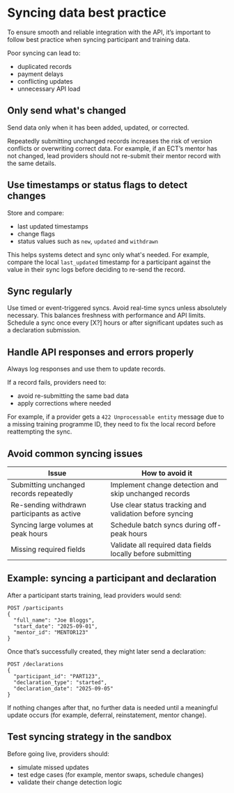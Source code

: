 # Syncing data best practice 

To ensure smooth and reliable integration with the API, it’s important to follow best practice when syncing participant and training data. 

Poor syncing can lead to: 

* duplicated records 
* payment delays 
* conflicting updates 
* unnecessary API load 

## Only send what's changed 

Send data only when it has been added, updated, or corrected. 

Repeatedly submitting unchanged records increases the risk of version conflicts or overwriting correct data. For example, if an ECT’s mentor has not changed, lead providers should not re-submit their mentor record with the same details. 

## Use timestamps or status flags to detect changes 

Store and compare: 

* last updated timestamps 
* change flags 
* status values such as `new`, `updated` and `withdrawn` 

This helps systems detect and sync only what's needed. For example, compare the local `last_updated` timestamp for a participant against the value in their sync logs before deciding to re-send the record. 

## Sync regularly  

Use timed or event-triggered syncs. Avoid real-time syncs unless absolutely necessary. This balances freshness with performance and API limits. 
Schedule a sync once every [X?] hours or after significant updates such as a declaration submission. 

## Handle API responses and errors properly 

Always log responses and use them to update records. 

If a record fails, providers need to: 

* avoid re-submitting the same bad data 
* apply corrections where needed 

For example, if a provider gets a `422 Unprocessable entity` message due to a missing training programme ID, they need to fix the local record before reattempting the sync. 

## Avoid common syncing issues

| Issue   | How to avoid it |
| -------------------- | ---------------------- |
| Submitting unchanged records repeatedly | Implement change detection and skip unchanged records | 
| Re-sending withdrawn participants as active | Use clear status tracking and validation before syncing | 
| Syncing large volumes at peak hours | Schedule batch syncs during off-peak hours | 
| Missing required fields | Validate all required data fields locally before submitting |

## Example: syncing a participant and declaration 

After a participant starts training, lead providers would send: 

```
POST /participants 
{ 
  "full_name": "Joe Bloggs", 
  "start_date": "2025-09-01", 
  "mentor_id": "MENTOR123" 
}
```

Once that’s successfully created, they might later send a declaration: 

```
POST /declarations
{
  "participant_id": "PART123",
  "declaration_type": "started",
  "declaration_date": "2025-09-05"
}
```

If nothing changes after that, no further data is needed until a meaningful update occurs (for example, deferral, reinstatement, mentor change). 
 
## Test syncing strategy in the sandbox

Before going live, providers should: 

* simulate missed updates 
* test edge cases (for example, mentor swaps, schedule changes) 
* validate their change detection logic 
